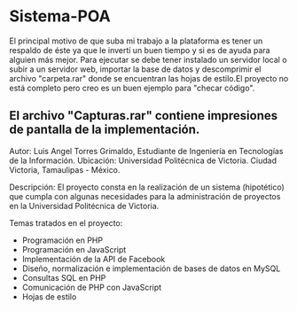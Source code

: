 # Sistema-POA

El principal motivo de que suba mi trabajo a la plataforma es tener un respaldo de éste ya que le invertí un buen tiempo
y si es de ayuda para alguien más mejor. Para ejecutar se debe tener instalado un servidor local o subir a un servidor web, importar la base de datos y descomprimir el archivo "carpeta.rar" donde se encuentran las hojas de estilo.El proyecto no está completo pero creo es un buen ejemplo para "checar código".

El archivo "Capturas.rar" contiene impresiones de pantalla de la implementación.
---------------------------------------------------------------------------------------------------------------------------
Autor: Luis Angel Torres Grimaldo, Estudiante de Ingeniería en Tecnologías de la Información. Ubicación: Universidad Politécnica de Victoria. Ciudad Victoria, Tamaulipas - México.

Descripción: El proyecto consta en la realización de un sistema (hipotético) que cumpla con algunas necesidades para
la administración de proyectos en la Universidad  Politécnica de Victoria.

Temas tratados en el proyecto:
  - Programación en PHP
  - Programación en JavaScript
  - Implementación de la API de Facebook
  - Diseño, normalización e implementación de bases de datos en MySQL
  - Consultas SQL en PHP
  - Comunicación de PHP con JavaScript
  - Hojas de estilo
